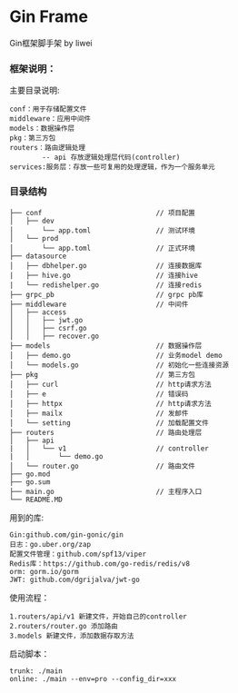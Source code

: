 # Gin Frame

Gin框架脚手架 by liwei

### 框架说明：

主要目录说明:

    conf：用于存储配置文件
    middleware：应用中间件
    models：数据操作层
    pkg：第三方包
    routers：路由逻辑处理
            -- api 存放逻辑处理层代码(controller)
    services:服务层：存放一些可复用的处理逻辑，作为一个服务单元

### 目录结构

```
├── conf                            // 项目配置                       
│   ├── dev
│       └── app.toml                // 测试环境
│   └── prod
│       └── app.toml                // 正式环境
├── datasource 
│   ├── dbhelper.go                 // 连接数据库
|   ├── hive.go                     // 连接hive
|   └── redishelper.go              // 连接redis
├── grpc_pb                         // grpc pb库
├── middleware                      // 中间件
│   ├── access                 
│   │   ├── jwt.go
│   │   ├── csrf.go
│   │   ├── recover.go
├── models                          // 数据操作层
│   ├── demo.go                     // 业务model demo
│   └── models.go                   // 初始化一些连接资源
├── pkg                             // 第三方包
│   ├── curl                        // http请求方法
│   ├── e                           // 错误码
│   ├── httpx                       // http请求方法
│   ├── mailx                       // 发邮件
│   └── setting                     // 加载配置文件
├── routers                         // 路由处理层
│   ├── api
|   │   └── v1                      // controller
|   │       └── demo.go  
│   └── router.go                   // 路由文件
├── go.mod
├── go.sum
├── main.go                         // 主程序入口
└── README.MD

```

用到的库:

    Gin:github.com/gin-gonic/gin
    日志：go.uber.org/zap
    配置文件管理：github.com/spf13/viper
    Redis库：https://github.com/go-redis/redis/v8
    orm: gorm.io/gorm
    JWT: github.com/dgrijalva/jwt-go


使用流程：
    
    1.routers/api/v1 新建文件，开始自己的controller
    2.routers/router.go 添加路由
    3.models 新建文件，添加数据存取方法
    
启动脚本：
    
    trunk: ./main 
    online: ./main --env=pro --config_dir=xxx


